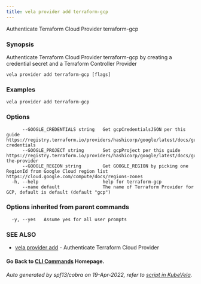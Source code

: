 ```yaml
---
title: vela provider add terraform-gcp
---
```


Authenticate Terraform Cloud Provider terraform-gcp

### Synopsis

Authenticate Terraform Cloud Provider terraform-gcp by creating a credential secret and a Terraform Controller Provider

```
vela provider add terraform-gcp [flags]
```

### Examples

```
vela provider add terraform-gcp
```

### Options

```
      --GOOGLE_CREDENTIALS string   Get gcpCredentialsJSON per this guide https://registry.terraform.io/providers/hashicorp/google/latest/docs/guides/getting_started#adding-credentials
      --GOOGLE_PROJECT string       Set gcpProject per this guide https://registry.terraform.io/providers/hashicorp/google/latest/docs/guides/getting_started#configuring-the-provider
      --GOOGLE_REGION string        Get GOOGLE_REGION by picking one RegionId from Google Cloud region list https://cloud.google.com/compute/docs/regions-zones
  -h, --help                        help for terraform-gcp
      --name default                The name of Terraform Provider for GCP, default is default (default "gcp")
```

### Options inherited from parent commands

```
  -y, --yes   Assume yes for all user prompts
```

### SEE ALSO

* [vela provider add](vela_provider_add)	 - Authenticate Terraform Cloud Provider

#### Go Back to [CLI Commands](vela) Homepage.


###### Auto generated by spf13/cobra on 19-Apr-2022, refer to [script in KubeVela](https://github.com/oam-dev/kubevela/tree/master/hack/docgen).
